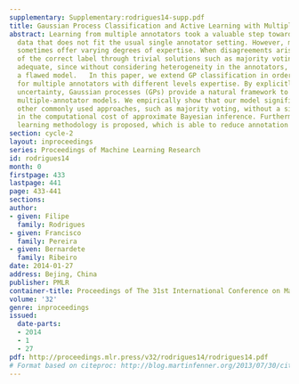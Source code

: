 ```yaml
---
supplementary: Supplementary:rodrigues14-supp.pdf
title: Gaussian Process Classification and Active Learning with Multiple Annotators
abstract: Learning from multiple annotators took a valuable step towards modelling
  data that does not fit the usual single annotator setting. However, multiple annotators
  sometimes offer varying degrees of expertise. When disagreements arise, the establishment
  of the correct label through trivial solutions such as majority voting may not be
  adequate, since without considering heterogeneity in the annotators, we risk generating
  a flawed model.   In this paper, we extend GP classification in order to account
  for multiple annotators with different levels expertise. By explicitly handling
  uncertainty, Gaussian processes (GPs) provide a natural framework to build proper
  multiple-annotator models. We empirically show that our model significantly outperforms
  other commonly used approaches, such as majority voting, without a significant increase
  in the computational cost of approximate Bayesian inference. Furthermore, an active
  learning methodology is proposed, which is able to reduce annotation cost even further.
section: cycle-2
layout: inproceedings
series: Proceedings of Machine Learning Research
id: rodrigues14
month: 0
firstpage: 433
lastpage: 441
page: 433-441
sections: 
author:
- given: Filipe
  family: Rodrigues
- given: Francisco
  family: Pereira
- given: Bernardete
  family: Ribeiro
date: 2014-01-27
address: Bejing, China
publisher: PMLR
container-title: Proceedings of The 31st International Conference on Machine Learning
volume: '32'
genre: inproceedings
issued:
  date-parts:
  - 2014
  - 1
  - 27
pdf: http://proceedings.mlr.press/v32/rodrigues14/rodrigues14.pdf
# Format based on citeproc: http://blog.martinfenner.org/2013/07/30/citeproc-yaml-for-bibliographies/
---
```

